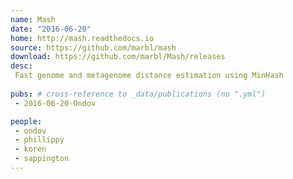 ```yaml
---
name: Mash
date: "2016-06-20"
home: http://mash.readthedocs.io
source: https://github.com/marbl/mash
download: https://github.com/marbl/Mash/releases
desc:
 Fast genome and metagenome distance estimation using MinHash
 
pubs: # cross-reference to _data/publications (no ".yml")
 - 2016-06-20-Ondov

people:
 - ondov
 - phillippy
 - koren
 - sappington
---
```

